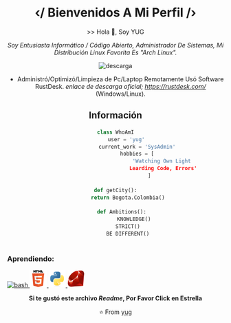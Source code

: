 <body>
  <center>
<h1 align="center"> ‹/ Bienvenidos A Mi Perfil /› </h1>
>> Hola 👋, Soy YUG</h1>

_Soy Entusiasta Informático / Código Abierto, Administrador De Sistemas, Mi Distribución Linux Favorita Es "Arch Linux"._

![descarga](https://user-images.githubusercontent.com/98203050/181595292-98598063-8811-4720-8430-f13c049ed045.gif)


- Administró/Optimizó/Limpieza de Pc/Laptop Remotamente Usó Software RustDesk.
 *enlace de descarga oficial; https://rustdesk.com/* (Windows/Linux).

## Información
```python 
class WhoAmI
       user = 'yug'
              current_work = 'SysAdmin'
              hobbies = [
                              'Watching Own Light
                               Learding Code, Errors'
                      ]

def getCity():
		return Bogota.Colombia()
	
	def Ambitions():
	        KNOWLEDGE()
		STRICT()
		BE DIFFERENT()
	

```
<h3 align="left">Aprendiendo:</h3>

<p align="left"> <a href="https://www.gnu.org/software/bash/" target="_blank" rel="noreferrer"> <img src="https://www.vectorlogo.zone/logos/gnu_bash/gnu_bash-icon.svg" alt="bash" width="40" height="40"/> </a> <a
src=<a href="https://www.w3.org/html/" target="_blank" rel="noreferrer"> <img src="https://raw.githubusercontent.com/devicons/devicon/master/icons/html5/html5-original-wordmark.svg" alt="html5" width="40" height="40"/> </a>
<a href="https://www.python.org" target="_blank" rel="noreferrer"> <img src="https://raw.githubusercontent.com/devicons/devicon/master/icons/python/python-original.svg" alt="python" width="40" height="40"/> </a> <a href="https://www.ruby-lang.org/en/" target="_blank" rel="noreferrer"> <img src="https://raw.githubusercontent.com/devicons/devicon/master/icons/ruby/ruby-original.svg" alt="ruby" width="40" height="40"/> </a> </p>

<!--END_SECTION:waka-->
**Si te gustó este archivo _Readme_, Por Favor Click en Estrella**


⭐️ From [yug](https://github.com/yUg-enthusiastic)
